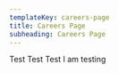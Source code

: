 ```yaml
---
templateKey: careers-page
title: Careers Page
subheading: Careers Page
---
```

Test Test Test I am testing